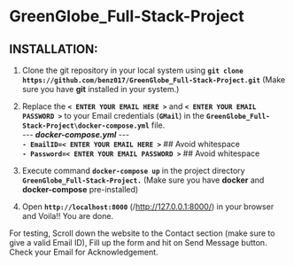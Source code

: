 # GreenGlobe_Full-Stack-Project

## INSTALLATION:

1. Clone the git repository in your local system using **`git clone https://github.com/benz017/GreenGlobe_Full-Stack-Project.git`** (Make sure you have **git** installed in your system.)

2. Replace the **`< ENTER YOUR EMAIL HERE >`** and **`< ENTER YOUR EMAIL PASSWORD >`** to your Email credentials (**`GMail`**) in the **`GreenGlobe_Full-Stack-Project\docker-compose.yml`** file.  
--- ***docker-compose.yml*** ---  
**`- EmailID=< ENTER YOUR EMAIL HERE >`**                 ## Avoid whitespace  
**`- Password=< ENTER YOUR EMAIL PASSWORD >`**            ## Avoid whitespace  

3. Execute command **`docker-compose up`** in the project directory **`GreenGlobe_Full-Stack-Project.`** (Make sure you have **docker** and **docker-compose** pre-installed)

4. Open **`http://localhost:8000`** (/http://127.0.0.1:8000/) in your browser and Voila!! You are done.

For testing, Scroll down the website to the Contact section (make sure to give a valid Email ID), Fill up the form and hit on Send Message button. Check your Email for Acknowledgement.
